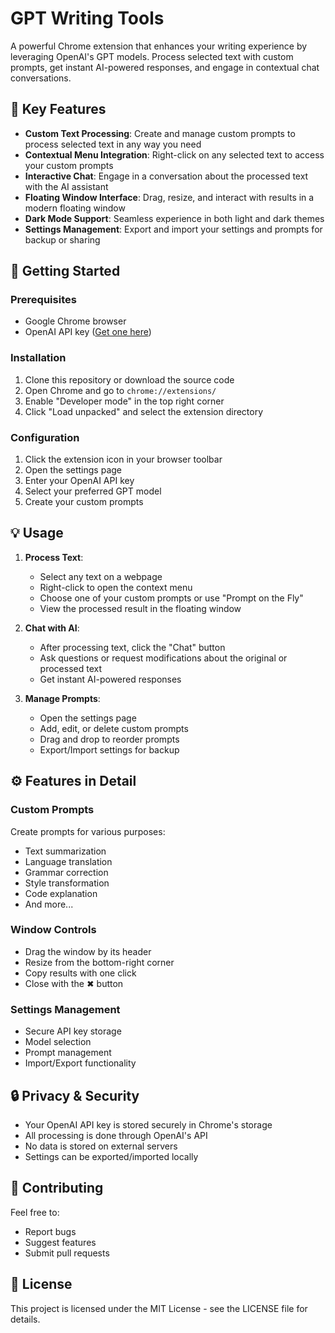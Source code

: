 # GPT Writing Tools

A powerful Chrome extension that enhances your writing experience by leveraging OpenAI's GPT models. Process selected text with custom prompts, get instant AI-powered responses, and engage in contextual chat conversations.

## 🌟 Key Features

- **Custom Text Processing**: Create and manage custom prompts to process selected text in any way you need
- **Contextual Menu Integration**: Right-click on any selected text to access your custom prompts
- **Interactive Chat**: Engage in a conversation about the processed text with the AI assistant
- **Floating Window Interface**: Drag, resize, and interact with results in a modern floating window
- **Dark Mode Support**: Seamless experience in both light and dark themes
- **Settings Management**: Export and import your settings and prompts for backup or sharing

## 🚀 Getting Started

### Prerequisites
- Google Chrome browser
- OpenAI API key ([Get one here](https://platform.openai.com/api-keys))

### Installation
1. Clone this repository or download the source code
2. Open Chrome and go to `chrome://extensions/`
3. Enable "Developer mode" in the top right corner
4. Click "Load unpacked" and select the extension directory

### Configuration
1. Click the extension icon in your browser toolbar
2. Open the settings page
3. Enter your OpenAI API key
4. Select your preferred GPT model
5. Create your custom prompts

## 💡 Usage

1. **Process Text**:
   - Select any text on a webpage
   - Right-click to open the context menu
   - Choose one of your custom prompts or use "Prompt on the Fly"
   - View the processed result in the floating window

2. **Chat with AI**:
   - After processing text, click the "Chat" button
   - Ask questions or request modifications about the original or processed text
   - Get instant AI-powered responses

3. **Manage Prompts**:
   - Open the settings page
   - Add, edit, or delete custom prompts
   - Drag and drop to reorder prompts
   - Export/Import settings for backup

## ⚙️ Features in Detail

### Custom Prompts
Create prompts for various purposes:
- Text summarization
- Language translation
- Grammar correction
- Style transformation
- Code explanation
- And more...

### Window Controls
- Drag the window by its header
- Resize from the bottom-right corner
- Copy results with one click
- Close with the ✖ button

### Settings Management
- Secure API key storage
- Model selection
- Prompt management
- Import/Export functionality

## 🔒 Privacy & Security

- Your OpenAI API key is stored securely in Chrome's storage
- All processing is done through OpenAI's API
- No data is stored on external servers
- Settings can be exported/imported locally

## 🤝 Contributing

Feel free to:
- Report bugs
- Suggest features
- Submit pull requests

## 📝 License

This project is licensed under the MIT License - see the LICENSE file for details.
